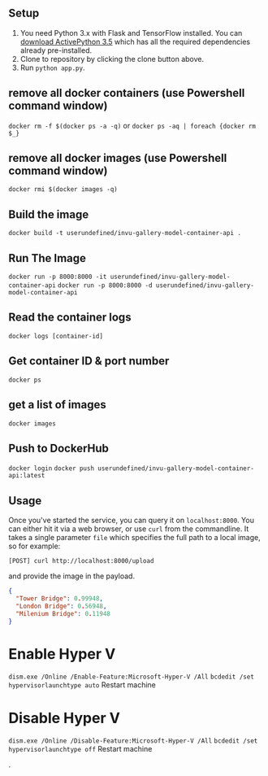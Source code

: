 ## Setup
1. You need Python 3.x with Flask and TensorFlow installed. You can [download ActivePython 3.5](https://www.activestate.com/activepython/downloads) which has all the required dependencies already pre-installed.
2. Clone to repository by clicking the clone button above.
3. Run `python app.py`.

## remove all docker containers (use Powershell command window)
`docker rm -f $(docker ps -a -q)`
or
`docker ps -aq | foreach {docker rm $_}`

## remove all docker images (use Powershell command window)
`docker rmi $(docker images -q)`

## Build the image
`docker build -t userundefined/invu-gallery-model-container-api .`

## Run The Image
`docker run -p 8000:8000 -it userundefined/invu-gallery-model-container-api`
`docker run -p 8000:8000 -d userundefined/invu-gallery-model-container-api`

## Read the container logs
`docker logs [container-id]`

## Get container ID & port number
`docker ps`

## get a list of images
`docker images`

## Push to DockerHub
`docker login`
`docker push userundefined/invu-gallery-model-container-api:latest`

## Usage
Once you've started the service, you can query it on `localhost:8000`. You can either hit it via a web browser, or use `curl` from the commandline. It takes a single parameter `file` which specifies the full path to a local image, so for example:

`[POST] curl http://localhost:8000/upload`

and provide the image in the payload.

```json
{
  "Tower Bridge": 0.99948, 
  "London Bridge": 0.56948, 
  "Milenium Bridge": 0.11948 
}
```

# Enable Hyper V
`dism.exe /Online /Enable-Feature:Microsoft-Hyper-V /All`
`bcdedit /set hypervisorlaunchtype auto`
Restart machine

# Disable Hyper V
`dism.exe /Online /Disable-Feature:Microsoft-Hyper-V /All`
`bcdedit /set hypervisorlaunchtype off`
Restart machine


.